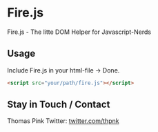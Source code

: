 Fire.js
=======

Fire.js - The litte DOM Helper for Javascript-Nerds

## Usage
Include Fire.js in your html-file -> Done.
``` html
<script src="your/path/fire.js"></script>
```


## Stay in Touch / Contact
Thomas Pink
Twitter: [twitter.com/thpnk](http://twitter.com/thpnk)